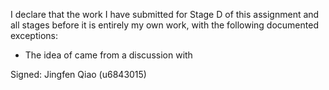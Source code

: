 I declare that the work I have submitted for Stage D of this assignment and all stages before it is entirely my own work, with the following documented exceptions:

* The idea of <add picture> came from a discussion with <group memeber>

Signed: Jingfen Qiao (u6843015)
